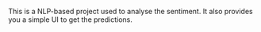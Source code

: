 This is a NLP-based project used to analyse the sentiment. It also provides you a simple UI to get the predictions.
